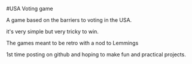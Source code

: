 #USA Voting game

A game based on the barriers to voting in the USA. 

it's very simple but very tricky to win. 

The games meant to be retro with a nod to Lemmings

1st time posting on github and hoping to make fun and practical projects.
